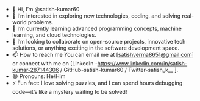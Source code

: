 - 👋 Hi, I’m @satish-kumar60
- 👀 I’m interested in exploring new technologies, coding, and solving real-world problems.
- 🌱 I’m currently learning advanced programming concepts, machine learning, and cloud technologies.
- 💞️ I’m looking to collaborate on open-source projects, innovative tech solutions, or anything exciting in the software development space.
- 📫 How to reach me You can email me at [satishverma8651@gmail.com] or connect with me on [LinkedIn -https://www.linkedin.com/in/satish-kumar-287144306 / GitHub-satish-kumar60 / Twitter-satish_k__ ].
- 😄 Pronouns: He/Him
- ⚡ Fun fact: I love solving puzzles, and I can spend hours debugging code—it’s like a mystery waiting to be solved!

<!---
satish-kumar60/satish-kumar60 is a ✨ special ✨ repository because its `README.md` (this file) appears on your GitHub profile.
You can click the Preview link to take a look at your changes.
--->
